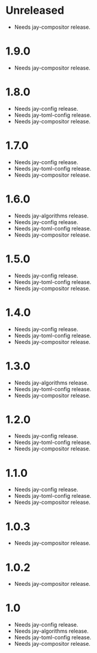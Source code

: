 # Unreleased

- Needs jay-compositor release.

# 1.9.0

- Needs jay-compositor release.

# 1.8.0

- Needs jay-config release.
- Needs jay-toml-config release.
- Needs jay-compositor release.

# 1.7.0

- Needs jay-config release.
- Needs jay-toml-config release.
- Needs jay-compositor release.

# 1.6.0

- Needs jay-algorithms release.
- Needs jay-config release.
- Needs jay-toml-config release.
- Needs jay-compositor release.

# 1.5.0

- Needs jay-config release.
- Needs jay-toml-config release.
- Needs jay-compositor release.

# 1.4.0

- Needs jay-config release.
- Needs jay-toml-config release.
- Needs jay-compositor release.

# 1.3.0

- Needs jay-algorithms release.
- Needs jay-toml-config release.
- Needs jay-compositor release.

# 1.2.0

- Needs jay-config release.
- Needs jay-toml-config release.
- Needs jay-compositor release.

# 1.1.0

- Needs jay-config release.
- Needs jay-toml-config release.
- Needs jay-compositor release.

# 1.0.3

- Needs jay-compositor release.

# 1.0.2

- Needs jay-compositor release.

# 1.0

- Needs jay-config release.
- Needs jay-algorithms release.
- Needs jay-toml-config release.
- Needs jay-compositor release.
